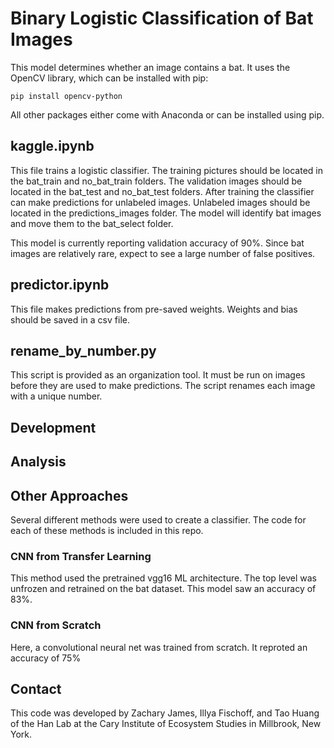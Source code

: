 # Binary Logistic Classification of Bat Images

This model determines whether an image contains a bat. It uses the
OpenCV library, which can be installed with pip:

	pip install opencv-python

All other packages either come with Anaconda or can be installed using pip.

## kaggle.ipynb

This file trains a logistic classifier. The training pictures should be located in the bat_train and no_bat_train folders. The validation images should be located in the bat_test and no_bat_test folders. After training the classifier can make predictions for unlabeled images. Unlabeled images should be located in the predictions_images folder. The model will identify bat images and move them to the bat_select folder.

This model is currently reporting validation accuracy of 90%. Since bat images are relatively rare, expect to see a large number of false positives.

## predictor.ipynb

This file makes predictions from pre-saved weights. Weights and bias should
be saved in a csv file.

## rename_by_number.py

This script is provided as an organization tool. It must be run on images before
they are used to make predictions. The script renames each image with a unique
number.

## Development

## Analysis

## Other Approaches

Several different methods were used to create a classifier. The code for each of these methods is included in this repo.

### CNN from Transfer Learning

This method used the pretrained vgg16 ML architecture. The top level was unfrozen
and retrained on the bat dataset. This model saw an accuracy of 83%.

### CNN from Scratch

Here, a convolutional neural net was trained from scratch. It reproted an accuracy
of 75%

## Contact

This code was developed by Zachary James, Illya Fischoff, and Tao Huang of the Han Lab at the Cary Institute of Ecosystem Studies in Millbrook, New York.
